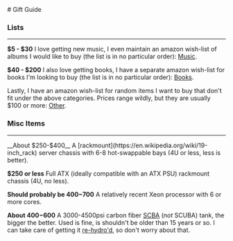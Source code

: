 <div class="prefix_2 grid_5">
# Gift Guide 
</div>
<div class="clear"></div>
<div class="prefix_2 grid_8">

### Lists
<hr/>

__$5 - $30__ I love getting new music, I even maintain an amazon wish-list
of albums I would like to buy (the list is in no particular order): 
[Music][music].

__$40 - $200__ I also love getting books, I have a separate amazon wish-list
for books I'm looking to buy (the list is in no particular order): 
[Books][books].

Lastly, I have an amazon wish-list for random items I want to buy that don't 
fit under the above categories. Prices range wildly, but they are usually 
$100 or more: [Other][other].

### Misc Items
<hr/>
__About $250-$400__ A [rackmount](https://en.wikipedia.org/wiki/19-inch_rack) 
server chassis with 6-8 hot-swappable bays (4U or less, less is better).

__$250 or less__ Full ATX (ideally compatible with an ATX PSU) rackmount chassis (4U, no less).

__Should probably be $400-$700__ A relatively recent Xeon processor with
 6 or more cores.

__About $400-$600__ A 3000-4500psi carbon fiber [SCBA][scba] (*not* SCUBA) 
tank, the bigger the better. Used is fine, is shouldn't be older than 15 
years or so. I can take care of getting it [re-hydro'd][hydro], so don't 
worry about that.

  [music]: http://www.amazon.com/gp/registry/wishlist/2X3C22QP5CINI/
  [books]: http://www.amazon.com/gp/registry/wishlist/2M87971CSKYDT/
  [other]: http://www.amazon.com/gp/registry/wishlist/304MFL62Z0V0I

  [scba]: https://en.wikipedia.org/wiki/Self-contained_breathing_apparatus
  [hydro]: https://en.wikipedia.org/wiki/Hydrostatic_test
